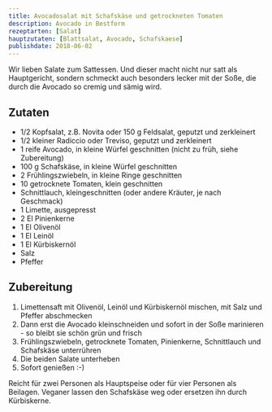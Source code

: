```yaml
---
title: Avocadosalat mit Schafskäse und getrockneten Tomaten
description: Avocado in Bestform
rezeptarten: [Salat]
hauptzutaten: [Blattsalat, Avocado, Schafskaese]
publishdate: 2018-06-02
---
```


Wir lieben Salate zum Sattessen. Und dieser macht nicht nur satt als Hauptgericht, sondern schmeckt auch besonders lecker mit der Soße, die durch die Avocado so cremig und sämig wird.

## Zutaten

- 1/2 Kopfsalat, z.B. Novita oder 150 g Feldsalat, geputzt und zerkleinert
- 1/2 kleiner Radiccio oder Treviso, geputzt und zerkleinert
- 1 reife Avocado, in kleine Würfel geschnitten (nicht zu früh, siehe Zubereitung)
- 100 g Schafskäse, in kleine Würfel geschnitten
- 2 Frühlingszwiebeln, in kleine Ringe geschnitten
- 10 getrocknete Tomaten, klein geschnitten
- Schnittlauch, kleingeschnitten (oder andere Kräuter, je nach Geschmack)
- 1 Limette, ausgepresst
- 2 El Pinienkerne
- 1 El Olivenöl
- 1 El Leinöl
- 1 El Kürbiskernöl
- Salz
- Pfeffer


## Zubereitung

1. Limettensaft mit Olivenöl, Leinöl und Kürbiskernöl mischen, mit Salz und Pfeffer abschmecken
2. Dann erst die Avocado kleinschneiden und sofort in der Soße marinieren - so bleibt sie schön grün und frisch
3. Frühlingszwiebeln, getrocknete Tomaten, Pinienkerne, Schnittlauch und Schafskäse unterrühren
4. Die beiden Salate unterheben
5. Sofort genießen :-)

Reicht für zwei Personen als Hauptspeise oder für vier Personen als Beilagen. Veganer lassen den Schafskäse weg oder ersetzen ihn durch Kürbiskerne.


